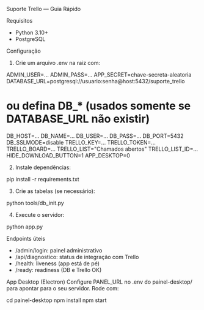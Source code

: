 Suporte Trello — Guia Rápido

Requisitos
- Python 3.10+
- PostgreSQL

Configuração
1. Crie um arquivo .env na raiz com:

ADMIN_USER=...
ADMIN_PASS=...
APP_SECRET=chave-secreta-aleatoria
DATABASE_URL=postgresql://usuario:senha@host:5432/suporte_trello
# ou defina DB_* (usados somente se DATABASE_URL não existir)
DB_HOST=...
DB_NAME=...
DB_USER=...
DB_PASS=...
DB_PORT=5432
DB_SSLMODE=disable
TRELLO_KEY=...
TRELLO_TOKEN=...
TRELLO_BOARD=...
TRELLO_LIST="Chamados abertos"
TRELLO_LIST_ID=...
HIDE_DOWNLOAD_BUTTON=1
APP_DESKTOP=0

2. Instale dependências:

pip install -r requirements.txt

3. Crie as tabelas (se necessário):

python tools/db_init.py

4. Execute o servidor:

python app.py

Endpoints úteis
- /admin/login: painel administrativo
- /api/diagnostico: status de integração com Trello
- /health: liveness (app está de pé)
- /ready: readiness (DB e Trello OK)

App Desktop (Electron)
Configure PANEL_URL no .env do painel-desktop/ para apontar para o seu servidor.
Rode com:

cd painel-desktop
npm install
npm start



